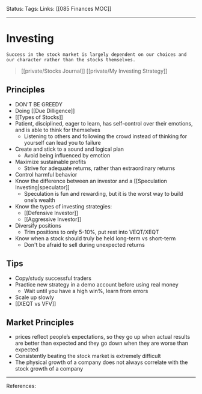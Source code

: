 Status:
Tags:
Links: [[085 Finances MOC]]
___
# Investing
`Success in the stock market is largely dependent on our choices and our character rather than the stocks themselves.`
> [[private/Stocks Journal]]
> [[private/My Investing Strategy]]
## Principles
- DON'T BE GREEDY
- Doing [[Due Dilligence]]
- [[Types of Stocks]]
- Patient, disciplined, eager to learn, has self-control over their emotions, and is able to think for themselves
	- Listening to others and following the crowd instead of thinking for yourself can lead you to failure
- Create and stick to a sound and logical plan
	- Avoid being influenced by emotion
- Maximize sustainable profits
	- Strive for adequate returns, rather than extraordinary returns
- Control harmful behavior
- Know the difference between an investor and a [[Speculation Investing|speculator]]
	- Speculation is fun and rewarding, but it is the worst way to build one’s wealth
- Know the types of investing strategies:
	- [[Defensive Investor]]
	- [[Aggressive Investor]]
- Diversify positions
	- Trim positions to only 5-10%, put rest into VEQT/XEQT
- Know when a stock should truly be held long-term vs short-term
	- Don't be afraid to sell during unexpected returns
## Tips
- Copy/study successful traders
- Practice new strategy in a demo account before using real money
	- Wait until you have a high win%, learn from errors
- Scale up slowly
- [[XEQT vs VFV]]
## Market Principles
- prices reflect people’s expectations, so they go up when actual results are better than expected and they go down when they are worse than expected
- Consistently beating the stock market is extremely difficult
- The physical growth of a company does not always correlate with the stock growth of a company
___
References: